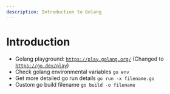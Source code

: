 ```yaml
---
description: Introduction to Golang
---
```


# Introduction

* Golang playground: [`https://play.golang.org/`](https://play.golang.org) (Changed to [`https://go.dev/play`](https://go.dev/play))
* Check golang environmental variables `go env`
* Get more detailed go run details `go run -x filename.go`
* Custom go build filename `go build -o filename`
